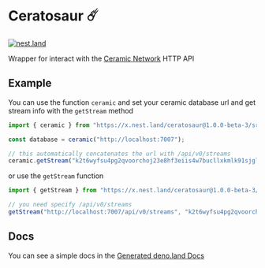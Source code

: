# Ceratosaur ☄️

[![nest.land](https://nest.land/badge-large.svg)](https://nest.land/package/ceratosaur)

Wrapper for interact with the [Ceramic Network](https://ceramic.network) HTTP API

## Example 

You can use the function `ceramic` and set your ceramic database url and get stream info with the `getStream` method

```ts
import { ceramic } from "https://x.nest.land/ceratosaur@1.0.0-beta-3/src/mod.ts";

const database = ceramic("http://localhost:7007");

// this automatically concatenates the url with /api/v0/streams
ceramic.getStream("k2t6wyfsu4pg2qvoorchoj23e8hf3eiis4w7bucllxkmlk91sjgluuag5syphl");
```

or use the `getStream` function 

```ts
import { getStream } from "https://x.nest.land/ceratosaur@1.0.0-beta-3/src/mod.ts";

// you need specify /api/v0/streams
getStream("http://localhost:7007/api/v0/streams", "k2t6wyfsu4pg2qvoorchoj23e8hf3eiis4w7bucllxkmlk91sjgluuag5syphl");
```

## Docs

You can see a simple docs in the [Generated deno.land Docs](https://https://doc.deno.land/https://x.nest.land/ceratosaur@1.0.0-beta-3/src/mod.ts/)